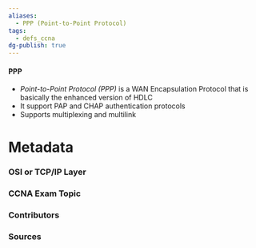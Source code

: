 ```yaml
---
aliases:
  - PPP (Point-to-Point Protocol)
tags:
  - defs_ccna
dg-publish: true
---
```

#### PPP
- *Point-to-Point Protocol (PPP)* is a WAN Encapsulation Protocol that is basically the enhanced version of HDLC
- It support PAP and CHAP authentication protocols
- Supports multiplexing and multilink


# Metadata
### OSI or TCP/IP Layer

### CCNA Exam Topic

### Contributors

### Sources
